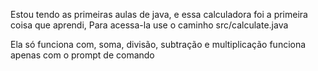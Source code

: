 Estou tendo as primeiras aulas de java, e essa calculadora foi a primeira coisa que aprendi,
Para acessa-la use o caminho src/calculate.java

Ela só funciona com, soma, divisão, subtração e multiplicação
funciona apenas com o prompt de comando 
